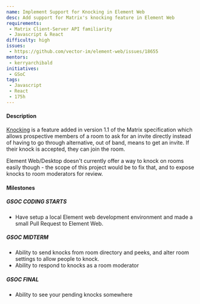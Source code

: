 ```yaml
---
name: Implement Support for Knocking in Element Web
desc: Add support for Matrix's knocking feature in Element Web
requirements:
 - Matrix Client-Server API familiarity
 - Javascript & React
difficulty: high
issues:
 - https://github.com/vector-im/element-web/issues/18655
mentors:
 - kerryarchibald
initiatives:
 - GSoC
tags:
 - Javascript
 - React
 - 175h
---
```


#### Description

[Knocking](https://spec.matrix.org/v1.2/client-server-api/#knocking-on-rooms)
is a feature added in version 1.1 of the Matrix specification which allows
prospective members of a room to ask for an invite directly instead of having
to go through alternative, out of band, means to get an invite. If their knock
is accepted, they can join the room. 

Element Web/Desktop doesn't currently offer a way to knock on rooms
easily though - the scope of this project would be to fix that, and to expose
knocks to room moderators for review.

#### Milestones

##### GSOC CODING STARTS

* Have setup a local Element web development environment and made a small Pull
  Request to Element Web.

##### GSOC MIDTERM

* Ability to send knocks from room directory and peeks, and alter room settings
to allow people to knock.
* Ability to respond to knocks as a room moderator 

##### GSOC FINAL

* Ability to see your pending knocks somewhere
